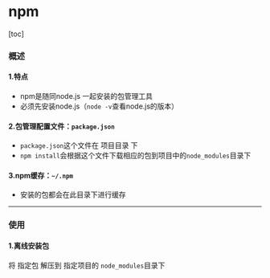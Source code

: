 # npm
[toc]

### 概述

#### 1.特点
* npm是随同node.js 一起安装的包管理工具
* 必须先安装node.js（`node -v`查看node.js的版本）

#### 2.包管理配置文件：`package.json`
* `package.json`这个文件在 项目目录 下
* `npm install`会根据这个文件下载相应的包到项目中的`node_modules`目录下

#### 3.npm缓存：`~/.npm`
* 安装的包都会在此目录下进行缓存

***

### 使用
#### 1.离线安装包
将 指定包 解压到 指定项目的 `node_modules`目录下
